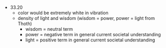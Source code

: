 - 33.20
	- color would be extremely white in vibration
	- density of light and wisdom (wisdom = power, power = light from Thoth)
		- wisdom = neutral term
		- power = negative term in general current societal understanding
		- light = positive term in general current societal understanding